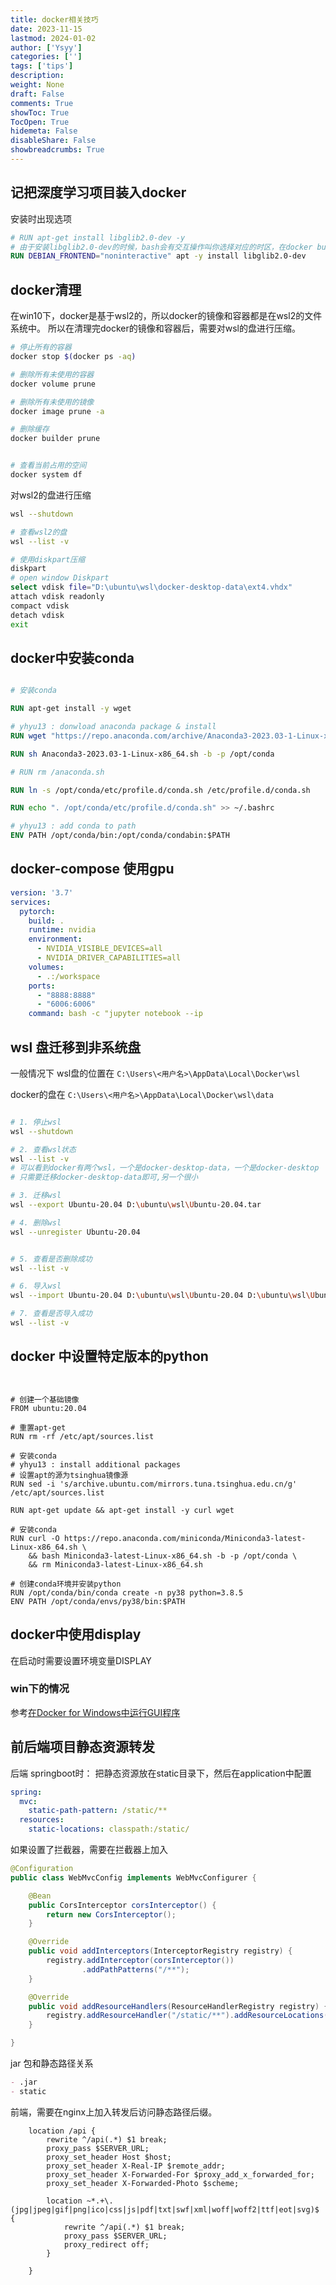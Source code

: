 ```yaml
---
title: docker相关技巧
date: 2023-11-15
lastmod: 2024-01-02
author: ['Ysyy']
categories: ['']
tags: ['tips']
description: 
weight: None
draft: False
comments: True
showToc: True
TocOpen: True
hidemeta: False
disableShare: False
showbreadcrumbs: True
---
```

## 记把深度学习项目装入docker

安装时出现选项

```Dockerfile
# RUN apt-get install libglib2.0-dev -y
# 由于安装libglib2.0-dev的时候，bash会有交互操作叫你选择对应的时区，在docker build的时候没有交互的，所以需要加上DEBIAN_FRONTEND="noninteractive"
RUN DEBIAN_FRONTEND="noninteractive" apt -y install libglib2.0-dev

```

## docker清理

在win10下，docker是基于wsl2的，所以docker的镜像和容器都是在wsl2的文件系统中。
所以在清理完docker的镜像和容器后，需要对wsl的盘进行压缩。

```bash
# 停止所有的容器
docker stop $(docker ps -aq)

# 删除所有未使用的容器
docker volume prune

# 删除所有未使用的镜像
docker image prune -a

# 删除缓存
docker builder prune


# 查看当前占用的空间
docker system df


```

对wsl2的盘进行压缩

```bash
wsl --shutdown

# 查看wsl2的盘
wsl --list -v

# 使用diskpart压缩
diskpart
# open window Diskpart
select vdisk file="D:\ubuntu\wsl\docker-desktop-data\ext4.vhdx"
attach vdisk readonly
compact vdisk
detach vdisk
exit
```

## docker中安装conda

```Dockerfile

# 安装conda

RUN apt-get install -y wget

# yhyu13 : donwload anaconda package & install
RUN wget "https://repo.anaconda.com/archive/Anaconda3-2023.03-1-Linux-x86_64.sh" 

RUN sh Anaconda3-2023.03-1-Linux-x86_64.sh -b -p /opt/conda

# RUN rm /anaconda.sh 

RUN ln -s /opt/conda/etc/profile.d/conda.sh /etc/profile.d/conda.sh

RUN echo ". /opt/conda/etc/profile.d/conda.sh" >> ~/.bashrc

# yhyu13 : add conda to path  
ENV PATH /opt/conda/bin:/opt/conda/condabin:$PATH
```

## docker-compose 使用gpu

```yaml
version: '3.7'
services:
  pytorch:
    build: .
    runtime: nvidia
    environment:
      - NVIDIA_VISIBLE_DEVICES=all
      - NVIDIA_DRIVER_CAPABILITIES=all
    volumes:
      - .:/workspace
    ports:
      - "8888:8888"
      - "6006:6006"
    command: bash -c "jupyter notebook --ip
```

## wsl 盘迁移到非系统盘

一般情况下 wsl盘的位置在
`C:\Users\<用户名>\AppData\Local\Docker\wsl`

docker的盘在
`C:\Users\<用户名>\AppData\Local\Docker\wsl\data`

```bash

# 1. 停止wsl
wsl --shutdown

# 2. 查看wsl状态
wsl --list -v
# 可以看到docker有两个wsl，一个是docker-desktop-data，一个是docker-desktop
# 只需要迁移docker-desktop-data即可,另一个很小

# 3. 迁移wsl
wsl --export Ubuntu-20.04 D:\ubuntu\wsl\Ubuntu-20.04.tar

# 4. 删除wsl
wsl --unregister Ubuntu-20.04


# 5. 查看是否删除成功
wsl --list -v

# 6. 导入wsl
wsl --import Ubuntu-20.04 D:\ubuntu\wsl\Ubuntu-20.04 D:\ubuntu\wsl\Ubuntu-20.04.tar --version 2

# 7. 查看是否导入成功
wsl --list -v
```

## docker 中设置特定版本的python

```shell


# 创建一个基础镜像 
FROM ubuntu:20.04

# 重置apt-get
RUN rm -rf /etc/apt/sources.list

# 安装conda
# yhyu13 : install additional packages
# 设置apt的源为tsinghua镜像源
RUN sed -i 's/archive.ubuntu.com/mirrors.tuna.tsinghua.edu.cn/g' /etc/apt/sources.list

RUN apt-get update && apt-get install -y curl wget

# 安装conda
RUN curl -O https://repo.anaconda.com/miniconda/Miniconda3-latest-Linux-x86_64.sh \
    && bash Miniconda3-latest-Linux-x86_64.sh -b -p /opt/conda \
    && rm Miniconda3-latest-Linux-x86_64.sh

# 创建conda环境并安装python
RUN /opt/conda/bin/conda create -n py38 python=3.8.5
ENV PATH /opt/conda/envs/py38/bin:$PATH

```

## docker中使用display

在启动时需要设置环境变量DISPLAY

### win下的情况

参考[在Docker for Windows中运行GUI程序](https://www.cnblogs.com/larva-zhh/p/10531824.html)


## 前后端项目静态资源转发

后端 springboot时：
把静态资源放在static目录下，然后在application中配置

```yaml
spring:
  mvc:
    static-path-pattern: /static/**
  resources:
    static-locations: classpath:/static/
```

如果设置了拦截器，需要在拦截器上加入

```java
@Configuration
public class WebMvcConfig implements WebMvcConfigurer {

    @Bean
    public CorsInterceptor corsInterceptor() {
        return new CorsInterceptor();
    }

    @Override
    public void addInterceptors(InterceptorRegistry registry) {
        registry.addInterceptor(corsInterceptor())
                .addPathPatterns("/**");
    }

    @Override
    public void addResourceHandlers(ResourceHandlerRegistry registry) {
        registry.addResourceHandler("/static/**").addResourceLocations("classpath:/static/", "file:static/");
    }

}

```

jar 包和静态路径关系

```md
- .jar
- static
```

前端，需要在nginx上加入转发后访问静态路径后缀。

```nginx
    location /api {
        rewrite ^/api(.*) $1 break;
        proxy_pass $SERVER_URL;
        proxy_set_header Host $host;
        proxy_set_header X-Real-IP $remote_addr;
        proxy_set_header X-Forwarded-For $proxy_add_x_forwarded_for;
        proxy_set_header X-Forwarded-Photo $scheme;

        location ~*.+\.(jpg|jpeg|gif|png|ico|css|js|pdf|txt|swf|xml|woff|woff2|ttf|eot|svg)$ {
            rewrite ^/api(.*) $1 break;
            proxy_pass $SERVER_URL;
            proxy_redirect off;
        }

    }
```